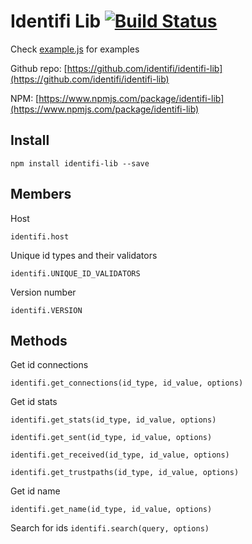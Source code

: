# Identifi Lib [![Build Status](https://secure.travis-ci.org/identifi/identifi-lib.png?branch=master)](http://travis-ci.org/identifi/identifi-lib)

Check [example.js](https://github.com/identifi/identifi-lib/blob/master/example.js) for examples

Github repo: [https://github.com/identifi/identifi-lib](https://github.com/identifi/identifi-lib)

NPM: [https://www.npmjs.com/package/identifi-lib](https://www.npmjs.com/package/identifi-lib)


## Install

`npm install identifi-lib --save`

## Members

Host

`identifi.host`

Unique id types and their validators

`identifi.UNIQUE_ID_VALIDATORS`

Version number

`identifi.VERSION`

## Methods

Get id connections

`identifi.get_connections(id_type, id_value, options)`

Get id stats

`identifi.get_stats(id_type, id_value, options)`

`identifi.get_sent(id_type, id_value, options)`

`identifi.get_received(id_type, id_value, options)`

`identifi.get_trustpaths(id_type, id_value, options)`

Get id name

`identifi.get_name(id_type, id_value, options)`

Search for ids
`identifi.search(query, options)`
